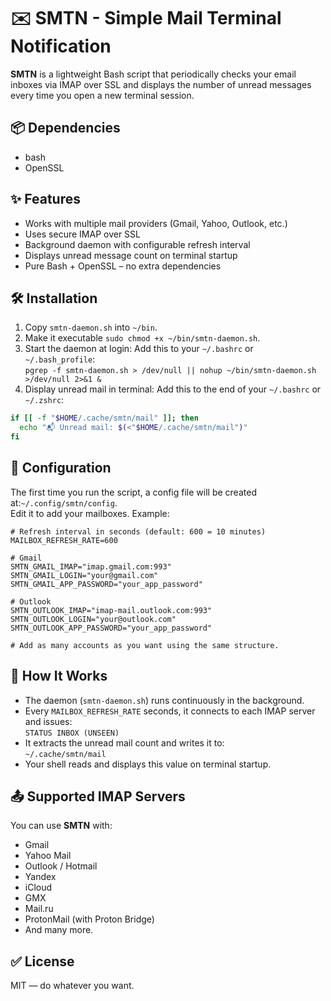 # ✉️ SMTN - Simple Mail Terminal Notification
**SMTN** is a lightweight Bash script that periodically checks your email inboxes via IMAP over SSL and displays the number of unread messages every time you open a new terminal session.

## 📦 Dependencies
- bash
- OpenSSL

## ✨ Features
- Works with multiple mail providers (Gmail, Yahoo, Outlook, etc.)
- Uses secure IMAP over SSL
- Background daemon with configurable refresh interval
- Displays unread message count on terminal startup
- Pure Bash + OpenSSL – no extra dependencies

## 🛠️ Installation
1. Copy ```smtn-daemon.sh``` into ```~/bin```.
2. Make it executable ```sudo chmod +x ~/bin/smtn-daemon.sh```.
3. Start the daemon at login: Add this to your ```~/.bashrc``` or ```~/.bash_profile```: <br> ```pgrep -f smtn-daemon.sh > /dev/null || nohup ~/bin/smtn-daemon.sh >/dev/null 2>&1 &```
4. Display unread mail in terminal: Add this to the end of your ```~/.bashrc``` or ```~/.zshrc```: <br> 
```bash
if [[ -f "$HOME/.cache/smtn/mail" ]]; then 
  echo "📬 Unread mail: $(<"$HOME/.cache/smtn/mail")"
fi
```

## 🧩 Configuration
The first time you run the script, a config file will be created at:``` ~/.config/smtn/config ```. <br>
Edit it to add your mailboxes. Example: <br>
```text
# Refresh interval in seconds (default: 600 = 10 minutes)
MAILBOX_REFRESH_RATE=600

# Gmail
SMTN_GMAIL_IMAP="imap.gmail.com:993"
SMTN_GMAIL_LOGIN="your@gmail.com"
SMTN_GMAIL_APP_PASSWORD="your_app_password"

# Outlook
SMTN_OUTLOOK_IMAP="imap-mail.outlook.com:993"
SMTN_OUTLOOK_LOGIN="your@outlook.com"
SMTN_OUTLOOK_APP_PASSWORD="your_app_password"

# Add as many accounts as you want using the same structure.
```

## 🔄 How It Works
* The daemon (```smtn-daemon.sh```) runs continuously in the background.
* Every ```MAILBOX_REFRESH_RATE``` seconds, it connects to each IMAP server and issues: <br>
```STATUS INBOX (UNSEEN)``` <br>
* It extracts the unread mail count and writes it to: <br>
```~/.cache/smtn/mail```
* Your shell reads and displays this value on terminal startup.

## 📤 Supported IMAP Servers
You can use **SMTN** with:
* Gmail
* Yahoo Mail
* Outlook / Hotmail
* Yandex
* iCloud
* GMX
* Mail.ru
* ProtonMail (with Proton Bridge)
* And many more.

## ✅ License
MIT — do whatever you want.

